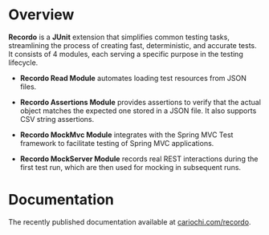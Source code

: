 # Overview

**Recordo** is a **JUnit** extension that simplifies common testing tasks, streamlining the process of creating fast, deterministic, and accurate tests. 
It consists of 4 modules, each serving a specific purpose in the testing lifecycle.

* **Recordo Read Module** automates loading test resources from JSON files.


* **Recordo Assertions Module** provides assertions to verify that the actual object matches the expected one stored in a JSON file. It also supports CSV string assertions.


* **Recordo MockMvc Module** integrates with the Spring MVC Test framework to facilitate testing of Spring MVC applications.


* **Recordo MockServer Module** records real REST interactions during the first test run, which are then used for mocking in subsequent runs.

# Documentation
The recently published documentation available at [cariochi.com/recordo](https://www.cariochi.com/recordo).

